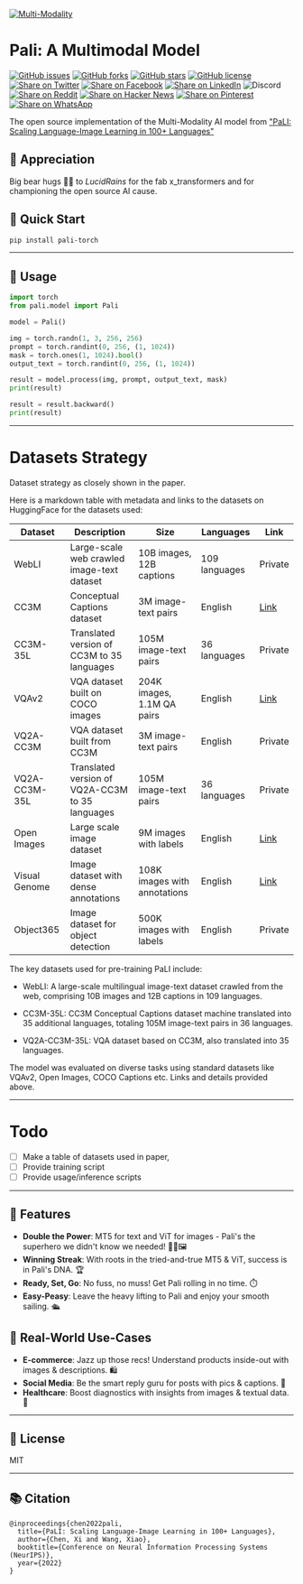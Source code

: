 [![Multi-Modality](agorabanner.png)](https://discord.gg/qUtxnK2NMf)


# Pali: A Multimodal Model
[![GitHub issues](https://img.shields.io/github/issues/kyegomez/pali)](https://github.com/kyegomez/pali/issues) 
[![GitHub forks](https://img.shields.io/github/forks/kyegomez/pali)](https://github.com/kyegomez/pali/network) 
[![GitHub stars](https://img.shields.io/github/stars/kyegomez/pali)](https://github.com/kyegomez/pali/stargazers) [![GitHub license](https://img.shields.io/github/license/kyegomez/pali)](https://github.com/kyegomez/pali/blob/master/LICENSE)
[![Share on Twitter](https://img.shields.io/twitter/url/https/twitter.com/cloudposse.svg?style=social&label=Share%20%40kyegomez/pali)](https://twitter.com/intent/tweet?text=Excited%20to%20introduce%20pali,%20the%20all-new%20robotics%20model%20with%20the%20potential%20to%20revolutionize%20automation.%20Join%20us%20on%20this%20journey%20towards%20a%20smarter%20future.%20%23RT1%20%23Robotics&url=https%3A%2F%2Fgithub.com%2Fkyegomez%2Fpali)
[![Share on Facebook](https://img.shields.io/badge/Share-%20facebook-blue)](https://www.facebook.com/sharer/sharer.php?u=https%3A%2F%2Fgithub.com%2Fkyegomez%2Fpali)
[![Share on LinkedIn](https://img.shields.io/badge/Share-%20linkedin-blue)](https://www.linkedin.com/shareArticle?mini=true&url=https%3A%2F%2Fgithub.com%2Fkyegomez%2Fpali&title=Introducing%20pali%2C%20the%20All-New%20Robotics%20Model&summary=pali%20is%20the%20next-generation%20robotics%20model%20that%20promises%20to%20transform%20industries%20with%20its%20intelligence%20and%20efficiency.%20Join%20us%20to%20be%20a%20part%20of%20this%20revolutionary%20journey%20%23RT1%20%23Robotics&source=)
![Discord](https://img.shields.io/discord/999382051935506503)
[![Share on Reddit](https://img.shields.io/badge/-Share%20on%20Reddit-orange)](https://www.reddit.com/submit?url=https%3A%2F%2Fgithub.com%2Fkyegomez%2Fpali&title=Exciting%20Times%20Ahead%20with%20pali%2C%20the%20All-New%20Robotics%20Model%20%23RT1%20%23Robotics) [![Share on Hacker News](https://img.shields.io/badge/-Share%20on%20Hacker%20News-orange)](https://news.ycombinator.com/submitlink?u=https%3A%2F%2Fgithub.com%2Fkyegomez%2Fpali&t=Exciting%20Times%20Ahead%20with%20pali%2C%20the%20All-New%20Robotics%20Model%20%23RT1%20%23Robotics)
[![Share on Pinterest](https://img.shields.io/badge/-Share%20on%20Pinterest-red)](https://pinterest.com/pin/create/button/?url=https%3A%2F%2Fgithub.com%2Fkyegomez%2Fpali&media=https%3A%2F%2Fexample.com%2Fimage.jpg&description=pali%2C%20the%20Revolutionary%20Robotics%20Model%20that%20will%20Change%20the%20Way%20We%20Work%20%23RT1%20%23Robotics)
[![Share on WhatsApp](https://img.shields.io/badge/-Share%20on%20WhatsApp-green)](https://api.whatsapp.com/send?text=I%20just%20discovered%20pali,%20the%20all-new%20robotics%20model%20that%20promises%20to%20revolutionize%20automation.%20Join%20me%20on%20this%20exciting%20journey%20towards%20a%20smarter%20future.%20%23RT1%20%23Robotics%0A%0Ahttps%3A%2F%2Fgithub.com%2Fkyegomez%2Fpali)


The open source implementation of the Multi-Modality AI model from ["PaLI: Scaling Language-Image Learning in 100+ Languages"](https://arxiv.org/abs/2209.06794)

## 🌟 Appreciation
Big bear hugs 🐻💖 to *LucidRains* for the fab x_transformers and for championing the open source AI cause.

## 🚀 Quick Start

```bash
pip install pali-torch
```
---

## 🧙 Usage 
```python
import torch
from pali.model import Pali

model = Pali()

img = torch.randn(1, 3, 256, 256)
prompt = torch.randint(0, 256, (1, 1024))
mask = torch.ones(1, 1024).bool()
output_text = torch.randint(0, 256, (1, 1024))

result = model.process(img, prompt, output_text, mask)
print(result)

result = result.backward()
print(result)
```
----

# Datasets Strategy
Dataset strategy as closely shown in the paper.

Here is a markdown table with metadata and links to the datasets on HuggingFace for the datasets used:

| Dataset | Description | Size | Languages | Link |
|-|-|-|-|-|  
| WebLI | Large-scale web crawled image-text dataset | 10B images, 12B captions | 109 languages | Private |
| CC3M | Conceptual Captions dataset | 3M image-text pairs | English | [Link](https://huggingface.co/datasets/conceptual_captions) |  
| CC3M-35L | Translated version of CC3M to 35 languages | 105M image-text pairs | 36 languages | Private |
| VQAv2 | VQA dataset built on COCO images | 204K images, 1.1M QA pairs | English | [Link](https://huggingface.co/datasets/vqa_v2) |  
| VQ2A-CC3M | VQA dataset built from CC3M | 3M image-text pairs | English | Private | 
| VQ2A-CC3M-35L | Translated version of VQ2A-CC3M to 35 languages | 105M image-text pairs | 36 languages | Private |
| Open Images | Large scale image dataset | 9M images with labels | English | [Link](https://huggingface.co/datasets/open_images_v4) |
| Visual Genome | Image dataset with dense annotations | 108K images with annotations | English | [Link](https://huggingface.co/datasets/visual_genome) |
| Object365 | Image dataset for object detection | 500K images with labels | English | Private |

The key datasets used for pre-training PaLI include:

- WebLI: A large-scale multilingual image-text dataset crawled from the web, comprising 10B images and 12B captions in 109 languages.

- CC3M-35L: CC3M Conceptual Captions dataset machine translated into 35 additional languages, totaling 105M image-text pairs in 36 languages. 

- VQ2A-CC3M-35L: VQA dataset based on CC3M, also translated into 35 languages. 

The model was evaluated on diverse tasks using standard datasets like VQAv2, Open Images, COCO Captions etc. Links and details provided above.

----

# Todo

- [ ] Make a table of datasets used in paper,
- [ ] Provide training script
- [ ] Provide usage/inference scripts

----

## 🎉 Features
- **Double the Power**: MT5 for text and ViT for images - Pali's the superhero we didn't know we needed! 💪📖🖼️
- **Winning Streak**: With roots in the tried-and-true MT5 & ViT, success is in Pali's DNA. 🏆
- **Ready, Set, Go**: No fuss, no muss! Get Pali rolling in no time. ⏱️
- **Easy-Peasy**: Leave the heavy lifting to Pali and enjoy your smooth sailing. 🛳️


## 🌆 Real-World Use-Cases

- **E-commerce**: Jazz up those recs! Understand products inside-out with images & descriptions. 🛍️
- **Social Media**: Be the smart reply guru for posts with pics & captions. 📱
- **Healthcare**: Boost diagnostics with insights from images & textual data. 🏥

----

## 📜 License
MIT

----

## 📚 Citation

```
@inproceedings{chen2022pali,
  title={PaLI: Scaling Language-Image Learning in 100+ Languages},
  author={Chen, Xi and Wang, Xiao},
  booktitle={Conference on Neural Information Processing Systems (NeurIPS)},
  year={2022}
}
```